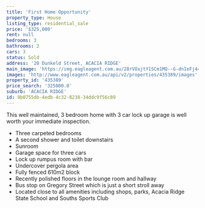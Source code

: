 ```yaml
---
title: 'First Home Opportunity'
property_type: House
listing_type: residential_sale
price: '$325,000'
rent: null
bedrooms: 3
bathrooms: 2
cars: 3
status: Sold
address: '20 Dunkeld Street, ACACIA RIDGE'
main_image: 'https://img.eagleagent.com.au/28rVOxjtY1SCm1MQ--G-dnIeFj4=/1280x854/smart/https://s3-us-west-2.amazonaws.com/eagleagent-orig/images/6824041/115089487-image-M.jpg'
images: 'http://www.eagleagent.com.au/api/v2/properties/435389/images'
property_id: '435389'
price_search: '325000.0'
suburb: 'ACACIA RIDGE'
id: 9b0755db-4edb-4c32-8238-34ddc9f56c89
---
```

This well maintained, 3 bedroom home with 3 car lock up garage is well worth your immediate inspection.

*  Three carpeted bedrooms
*  A second shower and toilet downstairs
*  Sunroom
*  Garage space for three cars
*  Lock up rumpus room with bar
*  Undercover pergola area
*  Fully fenced 610m2 block
*  Recently polished floors in the lounge room and hallway
*  Bus stop on Gregory Street which is just a short stroll away
*  Located close to all amenities including shops, parks, Acacia Ridge State School and Souths Sports Club